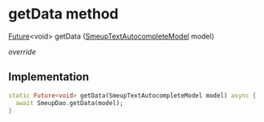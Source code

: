 


# getData method








[Future](https://api.flutter.dev/flutter/dart-async/Future-class.html)&lt;void> getData
([SmeupTextAutocompleteModel](../../smeup_models_widgets_smeup_text_autocomplete_model/SmeupTextAutocompleteModel-class.md) model)

_override_






## Implementation

```dart
static Future<void> getData(SmeupTextAutocompleteModel model) async {
  await SmeupDao.getData(model);
}
```







